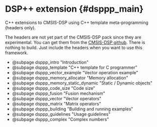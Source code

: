 # DSP++ extension {#dsppp_main}

C++ extensions to CMSIS-DSP using C++ template meta-programming (headers only).

The headers are not yet part of the CMSIS-DSP pack since they are experimental. You can get them from the [CMSIS-DSP github](https://github.com/ARM-software/CMSIS-DSP/tree/main/dsppp/Include/dsppp). There is nothing to build. Just include the headers when you want to use this framework.

* @subpage dsppp_intro "Introduction"
* @subpage dsppp_template "C++ template for C programmer"
* @subpage dsppp_vector_example "Vector operation example"
* @subpage dsppp_memory_allocator "Memory allocation"
* @subpage dsppp_memory_static_dynamic "Static / Dynamic objects"
* @subpage dsppp_code_size "Code size"
* @subpage dsppp_fusion "Fusion mechanism"
* @subpage dsppp_vector "Vector operators"
* @subpage dsppp_matrix "Matrix operators"
* @subpage dsppp_building "Building and running examples"
* @subpage dsppp_guidelines "Usage guidelines"
* @subpage dsppp_complex "Complex numbers"

